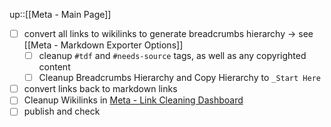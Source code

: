 
up::[[Meta - Main Page]]

- [ ] convert all links to wikilinks to generate breadcrumbs hierarchy -> see [[Meta - Markdown Exporter Options]]
	- [ ] cleanup `#tdf` and `#needs-source` tags, as well as any copyrighted content
	- [ ] Cleanup Breadcrumbs Hierarchy and Copy Hierarchy to `_Start Here`
- [ ] convert links back to markdown links 
- [ ] Cleanup Wikilinks in [Meta - Link Cleaning Dashboard](Meta%20-%20Link%20Cleaning%20Dashboard.md)
- [ ] publish and check